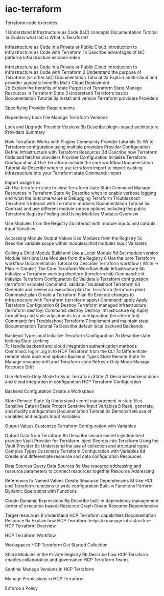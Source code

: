 # iac-terraform
Terraform code exercides


1	Understand Infrastructure as Code (IaC) concepts	Documentation	Tutorial
1a	Explain what IaC is	What is Terraform?

Infrastructure as Code in a Private or Public Cloud	Introduction to Infrastructure as Code with Terraform
1b	Describe advantages of IaC patterns	Infrastructure as code video

Infrastructure as Code in a Private or Public Cloud	Introduction to Infrastructure as Code with Terraform
2	Understand the purpose of Terraform (vs other IaC)	Documentation	Tutorial
2a	Explain multi-cloud and provider-agnostic benefits	Multi-Cloud Deployment	
2b	Explain the benefits of state	Purpose of Terraform State	Manage Resources in Terraform State
3	Understand Terraform basics	Documentation	Tutorial
3a	Install and version Terraform providers	Providers

Specifiying Provider Requirements

Dependency Lock File	Manage Terraform Versions

Lock and Upgrade Provider Versions
3b	Describe plugin-based architecture	Providers Summary

How Terraform Works with Plugins	Community Provider tutorials
3c	Write Terraform configuration using multiple providers	Provider Configuration	Define Infrastructure with Terraform Resources
3d	Describe how Terraform finds and fetches providers	Provider Configuration	Initialize Terraform Configuration
4	Use Terraform outside the core workflow	Documentation	Tutorial
4a	Describe when to use terraform import to import existing infrastructure into your Terraform state	Command: import

Import usage tips	
4b	Use terraform state to view Terraform state	State Command	Manage Resources in Terraform State
4c	Describe when to enable verbose logging and what the outcome/value is	Debugging Terraform	Troubleshoot Terraform
5	Interact with Terraform modules	Documentation	Tutorial
5a	Contrast and use different module source options including the public Terraform Registry	Finding and Using Modules	Modules Overview

Use Modules from the Registry
5b	Interact with module inputs and outputs	Input Variables

Accessing Module Output Values	Use Modules from the Registry
5c	Describe variable scope within modules/child modules	Input Variables

Calling a Child Module	Build and Use a Local Module
5d	Set module version	Module Versions	Use Modules from the Registry
6	Use the core Terraform workflow	Documentation	Tutorial
6a	Describe Terraform workflow ( Write -> Plan -> Create )	The Core Terraform Workflow	Build Infrastructure
6b	Initialize a Terraform working directory (terraform init)	Command: init	Initialize Terraform Configuration
6c	Validate a Terraform configuration (terraform validate)	Command: validate	Troubleshoot Terraform
6d	Generate and review an execution plan for Terraform (terraform plan)	Command: plan	Create a Terraform Plan
6e	Execute changes to infrastructure with Terraform (terraform apply)	Command: apply	Apply Terraform Configuration
6f	Destroy Terraform managed infrastructure (terraform destroy)	Command: destroy	Destroy Infrastructure
6g	Apply formatting and style adjustments to a configuration (terraform fmt)	Command: fmt	Troubleshoot Terraform
7	Implement and maintain state	Documentation	Tutorial
7a	Describe default local backend	Backends

Backend Type: local	Initialize Terraform Configuration
7b	Describe state locking	State Locking	
7c	Handle backend and cloud integration authentication methods	Command: login	Log in to HCP Terraform from the CLI
7d	Differentiate remote state back end options	Backend Types	Store Remote State
7e	Manage resource drift and Terraform state	Refresh-Only Mode	Manage Resource Drift

Use Refresh-Only Mode to Sync Terraform State
7f	Describe backend block and cloud integration in configuration	HCP Terraform Configuration

Backend Configuration	Create a Workspace

Store Remote State
7g	Understand secret management in state files	Sensitive Data in State	Protect Sensitive Input Variables
8	Read, generate, and modify configuration	Documentation	Tutorial
8a	Demonstrate use of variables and outputs	Input Variables

Output Values	Customize Terraform Configuration with Variables

Output Data from Terraform
8b	Describe secure secret injection best practice	Vault Provider for Terraform	Inject Secrets into Terraform Using the Vault Provider
8c	Understand the use of collection and structural types	Complex Types	Customize Terraform Configuration with Variables
8d	Create and differentiate resource and data configuration	Resources

Data Sources	Query Data Sources
8e	Use resource addressing and resource parameters to connect resources together	Resource Addressing

References to Named Values	Create Resource Dependencies
8f	Use HCL and Terraform functions to write configuration	Built-in Functions	Perform Dynamic Operations with Functions

Create Dynamic Expressions
8g	Describe built-in dependency management (order of execution based)	Resource Graph	Create Resource Dependencies

Target resources
9	Understand HCP Terraform capabilities	Documentation	Resource
9a	Explain how HCP Terraform helps to manage infrastructure	HCP Terraform Overview

HCP Terraform Workflow

Workspaces	HCP Terraform Get Started Collection

Share Modules in the Private Registry
9b	Describe how HCP Terraform enables collaboration and governance	HCP Terraform Teams

Sentinel	Manage Versions in HCP Terraform

Manage Permissions in HCP Terraform

Enforce a Policy